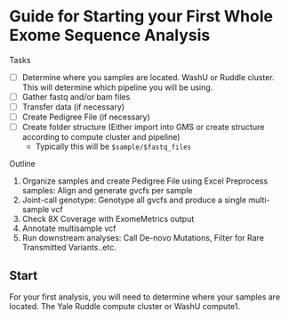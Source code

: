 # Guide for Starting your First Whole Exome Sequence Analysis

Tasks
- [ ] Determine where you samples are located. WashU or Ruddle cluster. This will determine which pipeline you will be using.
- [ ] Gather fastq and/or bam files
- [ ] Transfer data (if necessary)
- [ ] Create Pedigree File (if necessary)
- [ ] Create folder structure (Either import into GMS or create structure according to compute cluster and pipeline)
  - Typically this will be `$sample/$fastq_files`
  
  
Outline
1. Organize samples and create Pedigree File using Excel 
Preprocess samples: Align and generate gvcfs per sample
2. Joint-call genotype: Genotype all gvcfs and produce a single multi-sample vcf
3. Check 8X Coverage with ExomeMetrics output 
4. Annotate multisample vcf
5. Run downstream analyses: Call De-novo Mutations, Filter for Rare Transmitted Variants..etc.


## Start
For your first analysis, you will need to determine where your samples are located. The Yale Ruddle compute cluster or WashU compute1. 


